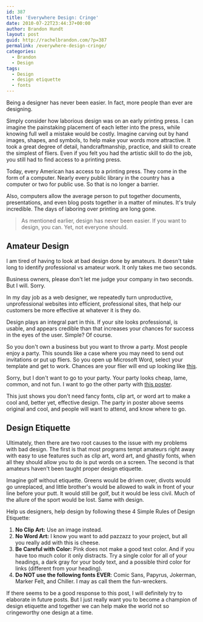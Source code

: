 ```yaml
---
id: 387
title: 'Everywhere Design: Cringe'
date: 2010-07-22T23:44:37+00:00
author: Brandon Hundt
layout: post
guid: http://rachelbrandon.com/?p=387
permalink: /everywhere-design-cringe/
categories:
  - Brandon
  - Design
tags:
  - Design
  - design etiquette
  - fonts
---
```

Being a designer has never been easier. In fact, more people than ever are designing.

Simply consider how laborious design was on an early printing press. I can imagine the painstaking placement of each letter into the press, while knowing full well a mistake would be costly. Imagine carving out by hand images, shapes, and symbols, to help make your words more attractive. <!--more-->It took a great degree of detail, handcraftmanship, practice, and skill to create the simplest of fliers. Even if you felt you had the artistic skill to do the job, you still had to find access to a printing press.

Today, every American has access to a printing press. They come in the form of a computer. Nearly every public library in the country has a computer or two for public use. So that is no longer a barrier.

Also, computers allow the average person to put together documents, presentations, and even blog posts together in a matter of minutes. It's truly incredible. The days of laboring over printing are long gone.

> As mentioned earlier, design has never been easier. If you want to design, you can. Yet, not everyone should.

## Amateur Design

I am tired of having to look at bad design done by amateurs. It doesn't take long to identify professional vs amateur work. It only takes me two seconds.

Business owners, please don't let me judge your company in two seconds. But I will. Sorry.

In my day job as a web designer, we repeatedly turn unproductive, unprofessional websites into efficient, professional sites, that help our customers be more effective at whatever it is they do.

Design plays an integral part in this. If your site looks professional, is usable, and appears credible than that increases your chances for success in the eyes of the user. Simple? Of course.

So you don't own a business but you want to throw a party. Most people enjoy a party. This sounds like a case where you may need to send out invitations or put up fliers. So you open up Microsoft Word, select your template and get to work. Chances are your flier will end up looking like [this](http://rachel.brandonhundt.com/wp-content/uploads/2010/07/bad-example.doc).

Sorry, but I don't want to go to your party. Your party looks cheap, lame, common, and not fun. I want to go the other party with [this poster](http://rachel.brandonhundt.com/wp-content/uploads/2010/07/goodexample.doc).

This just shows you don't need fancy fonts, clip art, or word art to make a cool and, better yet, effective design. The party in poster above seems original and cool, and people will want to attend, and know where to go.

## Design Etiquette

Ultimately, then there are two root causes to the issue with my problems with bad design. The first is that most programs tempt amateurs right away with easy to use features such as clip art, word art, and ghastly fonts, when all they should allow you to do is put words on a screen. The second is that amateurs haven't been taught proper design etiquette.

Imagine golf without etiquette. Greens would be driven over, divots would go unreplaced, and little brother's would be allowed to walk in front of your line before your putt. It would still be golf, but it would be less civil. Much of the allure of the sport would be lost. Same with design.

Help us designers, help design by following these 4 Simple Rules of Design Etiquette:

  1. **No Clip Art:** Use an image instead.
  2. **No Word Art:** I know you want to add pazzazz to your project, but all you really add with this is cheese.
  3. **Be Careful with Color:** Pink does not make a good text color. And if you have too much color it only distracts. Try a single color for all of your headings, a dark gray for your body text, and a possible third color for links (different from your heading).
  4. **Do NOT use the following fonts EVER**: Comic Sans, Papyrus, Jokerman, Marker Felt, and Chiller. I may as call them the fun-wreckers.

If there seems to be a good response to this post, I will definitely try to elaborate in future posts. But I just really want you to become a champion of design etiquette and together we can help make the world not so cringeworthy one design at a time.
